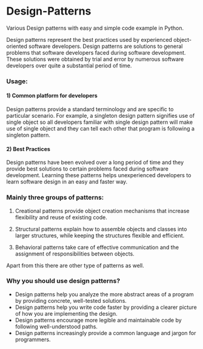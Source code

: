 # Design-Patterns
Various Design patterns with easy and simple code example in Python.

Design patterns represent the best practices used by experienced object-oriented software developers. Design patterns are solutions to general problems that software developers faced during software development. These solutions were obtained by trial and error by numerous software developers over quite a substantial period of time.

### Usage:

#### 1) Common platform for developers
Design patterns provide a standard terminology and are specific to particular scenario. For example, a singleton design pattern signifies use of single object so all developers familiar with single design pattern will make use of single object and they can tell each other that program is following a singleton pattern.

#### 2) Best Practices
Design patterns have been evolved over a long period of time and they provide best solutions to certain problems faced during software development. Learning these patterns helps unexperienced developers to learn software design in an easy and faster way.

### Mainly three groups of patterns:

1) Creational patterns provide object creation mechanisms that increase flexibility and reuse of existing code.

2) Structural patterns explain how to assemble objects and classes into larger structures, while keeping the structures flexible and efficient.

3) Behavioral patterns take care of effective communication and the assignment of responsibilities between objects.

Apart from this there are other type of patterns as well.

### Why you should use design patterns?
- Design patterns help you analyze the more abstract areas of a program by providing concrete, well-tested solutions.
- Design patterns help you write code faster by providing a clearer picture of how you are implementing the design.
- Design patterns encourage more legible and maintainable code by following well-understood paths.
- Design patterns increasingly provide a common language and jargon for programmers.
